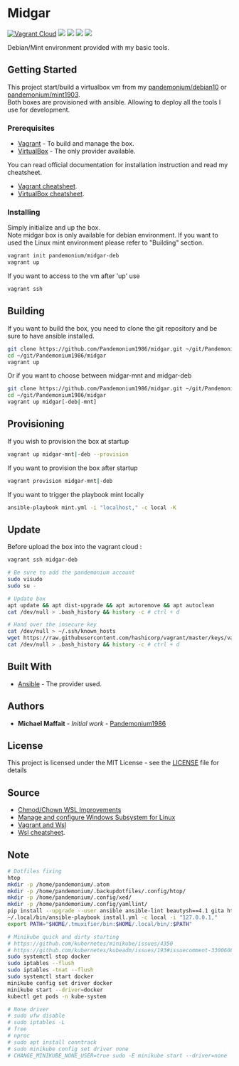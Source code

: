 # Midgar

[![Vagrant Cloud](https://img.shields.io/badge/vagrant-midgar-lightgrey.svg)](https://app.vagrantup.com/pandemonium/boxes/midgar)
![](https://img.shields.io/github/release/Pandemonium1986/midgar.svg)
![](https://img.shields.io/github/repo-size/Pandemonium1986/midgar.svg)
![](https://img.shields.io/github/release-date/Pandemonium1986/midgar.svg)
![](https://img.shields.io/github/license/Pandemonium1986/midgar.svg)

Debian/Mint environment provided with my basic tools.  

## Getting Started

This project start/build a virtualbox vm from my [pandemonium/debian10](https://app.vagrantup.com/pandemonium/boxes/debian10) or [pandemonium/mint1903](https://app.vagrantup.com/pandemonium/boxes/mint1903).  
Both boxes are provisioned with ansible. Allowing to deploy all the tools I use for development.

### Prerequisites

-   [Vagrant](https://www.vagrantup.com/downloads.html) - To build and manage the box.
-   [VirtualBox](https://www.virtualbox.org/wiki/Downloads) - The only provider available.

You can read official documentation for installation instruction and read my cheatsheet.  

-   [Vagrant cheatsheet](https://github.com/Pandemonium1986/cheatsheet/blob/master/VirtualBox.md).  
-   [VirtualBox cheatsheet](https://github.com/Pandemonium1986/cheatsheet/blob/master/Vagrant.md).  

### Installing

Simply initialize and up the box.  
Note midgar box is only available for debian environment. If you want to used the Linux mint environment please refer to "Building" section.

```sh
vagrant init pandemonium/midgar-deb
vagrant up
```

If you want to access to the vm after 'up' use

```sh
vagrant ssh
```

## Building

If you want to build the box, you need to clone the git repository and be sure to have ansible installed.

```sh
git clone https://github.com/Pandemonium1986/midgar.git ~/git/Pandemonium1986/midgar
cd ~/git/Pandemonium1986/midgar
vagrant up
```

Or if you want to choose between midgar-mnt and midgar-deb  

```sh
git clone https://github.com/Pandemonium1986/midgar.git ~/git/Pandemonium1986/midgar
cd ~/git/Pandemonium1986/midgar
vagrant up midgar[-deb|-mnt]
```

## Provisioning

If you wish to provision the box at startup

```sh
vagrant up midgar-mnt|-deb --provision
```

If you want to provision the box after startup

```sh
vagrant provision midgar-mnt|-deb
```

If you want to trigger the playbook mint locally

```sh
ansible-playbook mint.yml -i "localhost," -c local -K
```

## Update

Before upload the box into the vagrant cloud :

```sh
vagrant ssh midgar-deb

# Be sure to add the pandemonium account
sudo visudo
sudo su -

# Update box
apt update && apt dist-upgrade && apt autoremove && apt autoclean
cat /dev/null > .bash_history && history -c # ctrl + d

# Hand over the insecure key
cat /dev/null > ~/.ssh/known_hosts
wget https://raw.githubusercontent.com/hashicorp/vagrant/master/keys/vagrant.pub -O ~/.ssh/authorized_keys
cat /dev/null > .bash_history && history -c # ctrl + d
```

## Built With

-   [Ansible](https://docs.ansible.com/ansible/latest/installation_guide/intro_installation.html) - The provider used.

## Authors

-   **Michael Maffait** - _Initial work_ - [Pandemonium1986](https://github.com/Pandemonium1986)

## License

This project is licensed under the MIT License - see the [LICENSE](./LICENSE) file for details

## Source

-   [Chmod/Chown WSL Improvements](https://blogs.msdn.microsoft.com/commandline/2018/01/12/chmod-chown-wsl-improvements/)
-   [Manage and configure Windows Subsystem for Linux](https://docs.microsoft.com/en-us/windows/wsl/wsl-config#set-wsl-launch-settings)  
-   [Vagrant and Wsl](https://www.vagrantup.com/docs/other/wsl.html)
-   [Wsl cheatsheet](https://github.com/Pandemonium1986/cheatsheet/blob/master/Wsl.md).  

## Note

```sh
# Dotfiles fixing
htop
mkdir -p /home/pandemonium/.atom
mkdir -p /home/pandemonium/.backupdotfiles/.config/htop/
mkdir -p /home/pandemonium/.config/xed/
mkdir -p /home/pandemonium/.config/yamllint/
pip install --upgrade --user ansible ansible-lint beautysh==4.1 gita httpie molecule openstacksdk pip pre-commit youtube-dl
~/.local/bin/ansible-playbook install.yml -c local -i "127.0.0.1,"
export PATH="$HOME/.tmuxifier/bin:$HOME/.local/bin/:$PATH"

# Minikube quick and dirty starting
# https://github.com/kubernetes/minikube/issues/4350
# https://github.com/kubernetes/kubeadm/issues/193#issuecomment-330060848
sudo systemctl stop docker
sudo iptables --flush
sudo iptables -tnat --flush
sudo systemctl start docker
minikube config set driver docker
minikube start --driver=docker
kubectl get pods -n kube-system

# None driver
# sudo ufw disable
# sudo iptables -L
# free
# nproc
# sudo apt install conntrack
# sudo minikube config set driver none
# CHANGE_MINIKUBE_NONE_USER=true sudo -E minikube start --driver=none
```
